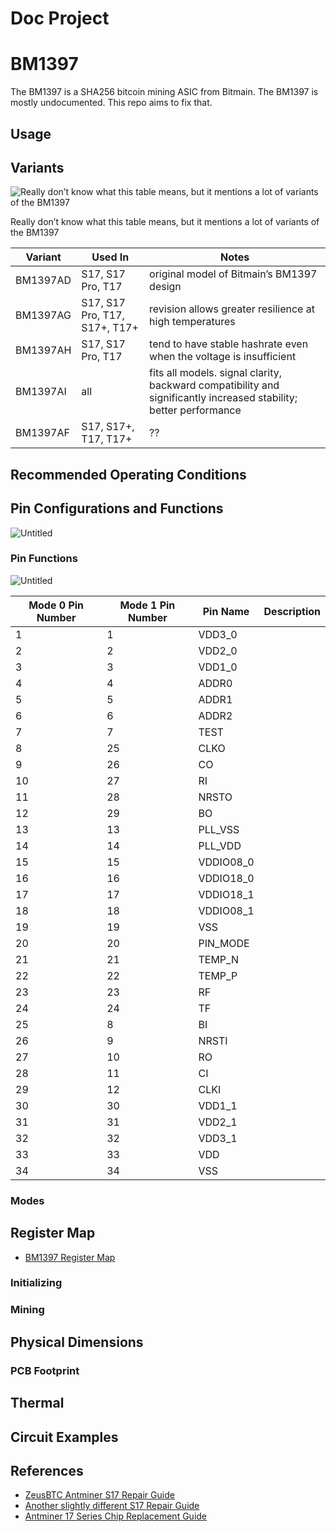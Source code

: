 # Doc Project

# BM1397

The BM1397 is a SHA256 bitcoin mining ASIC from Bitmain. The BM1397 is mostly undocumented. This repo aims to fix that.

## Usage

## Variants

![Really don’t know what this table means, but it mentions a lot of variants of the BM1397](images/Untitled.png)

Really don’t know what this table means, but it mentions a lot of variants of the BM1397

| Variant | Used In | Notes |
| --- | --- | --- |
| BM1397AD | S17, S17 Pro, T17 | original model of Bitmain’s BM1397 design |
| BM1397AG | S17, S17 Pro, T17, S17+, T17+ | revision allows greater resilience at high temperatures |
| BM1397AH | S17, S17 Pro, T17 | tend to have stable hashrate even when the voltage is insufficient |
| BM1397AI | all | fits all models. signal clarity, backward compatibility and significantly increased stability; better performance |
| BM1397AF | S17, S17+, T17, T17+ | ?? |

## Recommended Operating Conditions

## Pin Configurations and Functions

![Untitled](images/Untitled%201.png)

### Pin Functions

![Untitled](images/Untitled%202.png)

| Mode 0 Pin Number | Mode 1 Pin Number | Pin Name | Description |
| --- | --- | --- | --- |
| 1 | 1 | VDD3_0 |  |
| 2 | 2 | VDD2_0 |  |
| 3 | 3 | VDD1_0 |  |
| 4 | 4 | ADDR0 |  |
| 5 | 5 | ADDR1 |  |
| 6 | 6 | ADDR2 |  |
| 7 | 7 | TEST |  |
| 8 | 25 | CLKO |  |
| 9 | 26 | CO |  |
| 10 | 27 | RI |  |
| 11 | 28 | NRSTO |  |
| 12 | 29 | BO |  |
| 13 | 13 | PLL_VSS |  |
| 14 | 14 | PLL_VDD |  |
| 15 | 15 | VDDIO08_0 |  |
| 16 | 16 | VDDIO18_0 |  |
| 17 | 17 | VDDIO18_1 |  |
| 18 | 18 | VDDIO08_1 |  |
| 19 | 19 | VSS |  |
| 20 | 20 | PIN_MODE |  |
| 21 | 21 | TEMP_N |  |
| 22 | 22 | TEMP_P |  |
| 23 | 23 | RF |  |
| 24 | 24 | TF |  |
| 25 | 8 | BI |  |
| 26 | 9 | NRSTI |  |
| 27 | 10 | RO |  |
| 28 | 11 | CI |  |
| 29 | 12 | CLKI |  |
| 30 | 30 | VDD1_1 |  |
| 31 | 31 | VDD2_1 |  |
| 32 | 32 | VDD3_1 |  |
| 33 | 33 | VDD |  |
| 34 | 34 | VSS |  |

### Modes

## Register Map
- [BM1397 Register Map](https://github.com/skot/BM1397/blob/master/registers.md)

### Initializing

### Mining

## Physical Dimensions

### PCB Footprint

## Thermal

## Circuit Examples

## References
- [ZeusBTC Antminer S17 Repair Guide](https://www.zeusbtc.com/manuals/Antminer-S17-Hash-Board-Repair-Guide.asp)
- [Another slightly different S17 Repair Guide](https://www.zeusbtc.com/articles/information/170-antminer-s17-manual-download)
- [Antminer 17 Series Chip Replacement Guide](https://d-central.tech/bm1397-ad-ag-ah-ai-antminer-17-series-chip-replacement-guide/)
